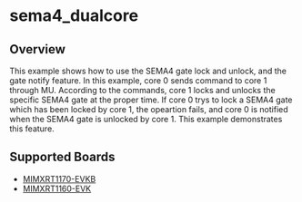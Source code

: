 # sema4_dualcore

## Overview
This example shows how to use the SEMA4 gate lock and unlock, and the gate notify
feature. In this example, core 0 sends command to core 1 through MU. According to
the commands, core 1 locks and unlocks the specific SEMA4 gate at the proper time.
If core 0 trys to lock a SEMA4 gate which has been locked by core 1, the opeartion
fails, and core 0 is notified when the SEMA4 gate is unlocked by core 1. This
example demonstrates this feature.

## Supported Boards
- [MIMXRT1170-EVKB](../../../_boards/evkbmimxrt1170/driver_examples/sema4/dualcore/example_board_readme.md)
- [MIMXRT1160-EVK](../../../_boards/evkmimxrt1160/driver_examples/sema4/dualcore/example_board_readme.md)

